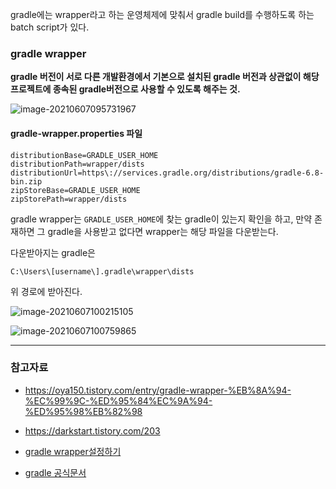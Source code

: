 gradle에는 wrapper라고 하는 운영체제에 맞춰서 gradle build를 수행하도록 하는 batch script가 있다.

### gradle wrapper

**gradle 버전이 서로 다른 개발환경에서 기본으로 설치된 gradle 버전과 상관없이 해당 프로젝트에 종속된 gradle버전으로 사용할 수 있도록 해주는 것.**

![image-20210607095731967](C:\Users\nextree\AppData\Roaming\Typora\typora-user-images\image-20210607095731967.png)



#### gradle-wrapper.properties 파일

```properties
distributionBase=GRADLE_USER_HOME
distributionPath=wrapper/dists
distributionUrl=https\://services.gradle.org/distributions/gradle-6.8-bin.zip
zipStoreBase=GRADLE_USER_HOME
zipStorePath=wrapper/dists

```

gradle wrapper는 `GRADLE_USER_HOME`에 찾는 gradle이 있는지 확인을 하고, 만약 존재하면 그 gradle을 사용받고 없다면 wrapper는 해당 파일을 다운받는다.



다운받아지는 gradle은 

```
C:\Users\[username\].gradle\wrapper\dists
```

위 경로에 받아진다.

![image-20210607100215105](C:\Users\nextree\AppData\Roaming\Typora\typora-user-images\image-20210607100215105.png)

![image-20210607100759865](C:\Users\nextree\AppData\Roaming\Typora\typora-user-images\image-20210607100759865.png)





---



### 참고자료

- https://oya150.tistory.com/entry/gradle-wrapper-%EB%8A%94-%EC%99%9C-%ED%95%84%EC%9A%94-%ED%95%98%EB%82%98

- https://darkstart.tistory.com/203

- [gradle wrapper설정하기](https://java.ihoney.pe.kr/336)

- [gradle 공식문서](https://docs.gradle.org/current/userguide/gradle_wrapper.html)
